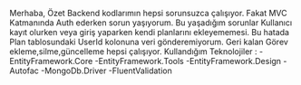 Merhaba, 
Özet
  Backend kodlarımın hepsi sorunsuzca çalışıyor. Fakat MVC Katmanında Auth ederken sorun yaşıyorum. 
  Bu yaşadığım sorunlar Kullanıcı kayıt olurken veya giriş yaparken kendi planlarını ekleyememesi. Bu hatada Plan tablosundaki UserId kolonuna veri gönderemiyorum.
  Geri kalan Görev ekleme,silme,güncelleme hepsi çalışıyor.
Kullandığım Teknolojiler : 
 -EntityFramework.Core
 -EntityFramework.Tools
 -EntityFramework.Design
 -Autofac
 -MongoDb.Driver
 -FluentValidation
